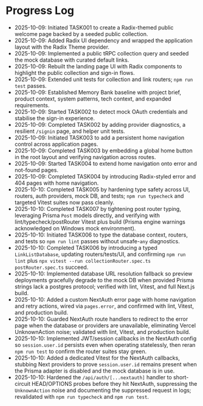 # Progress Log

- 2025-10-09: Initiated TASK001 to create a Radix-themed public welcome page backed by a seeded public collection.
- 2025-10-09: Added Radix UI dependency and wrapped the application layout with the Radix Theme provider.
- 2025-10-09: Implemented a public tRPC collection query and seeded the mock database with curated default links.
- 2025-10-09: Rebuilt the landing page UI with Radix components to highlight the public collection and sign-in flows.
- 2025-10-09: Extended unit tests for collection and link routers; `npm run test` passes.
- 2025-10-09: Established Memory Bank baseline with project brief, product context, system patterns, tech context, and expanded requirements.
- 2025-10-09: Started TASK002 to detect mock OAuth credentials and stabilise the sign-in experience.
- 2025-10-09: Completed TASK002 by adding provider diagnostics, a resilient `/signin` page, and helper unit tests.
- 2025-10-09: Initiated TASK003 to add a persistent home navigation control across application pages.
- 2025-10-09: Completed TASK003 by embedding a global home button in the root layout and verifying navigation across routes.
- 2025-10-09: Started TASK004 to extend home navigation onto error and not-found pages.
- 2025-10-09: Completed TASK004 by introducing Radix-styled error and 404 pages with home navigation.
- 2025-10-10: Completed TASK005 by hardening type safety across UI, routers, auth providers, mock DB, and tests; `npm run typecheck` and targeted Vitest suites now pass cleanly.
- 2025-10-10: Completed TASK007 by tightening post router typing, leveraging Prisma `Post` models directly, and verifying with lint/typecheck/postRouter Vitest plus build (Prisma engine warnings acknowledged on Windows mock environment).
- 2025-10-10: Initiated TASK006 to type the database context, routers, and tests so `npm run lint` passes without unsafe-`any` diagnostics.
- 2025-10-10: Completed TASK006 by introducing a typed `LinkListDatabase`, updating routers/tests/UI, and confirming `npm run lint` plus `npx vitest --run collectionRouter.spec.ts postRouter.spec.ts` succeed.
- 2025-10-10: Implemented database URL resolution fallback so preview deployments gracefully degrade to the mock DB when provided Prisma strings lack a postgres protocol; verified with lint, Vitest, and full Next.js build.
- 2025-10-10: Added a custom NextAuth error page with home navigation and retry actions, wired via `pages.error`, and confirmed with lint, Vitest, and production build.
- 2025-10-10: Guarded NextAuth route handlers to redirect to the error page when the database or providers are unavailable, eliminating Vercel UnknownAction noise; validated with lint, Vitest, and production build.
- 2025-10-10: Implemented JWT/session callbacks in the NextAuth config so `session.user.id` persists even when operating statelessly, then reran `npm run test` to confirm the router suites stay green.
- 2025-10-10: Added a dedicated Vitest for the NextAuth callbacks, stubbing Next providers to prove `session.user.id` remains present when the Prisma adapter is disabled and the mock database is in use.
- 2025-10-10: Hardened the `/api/auth/[...nextauth]` handler to short-circuit HEAD/OPTIONS probes before they hit NextAuth, suppressing the `UnknownAction` noise and documenting the suppressed request in logs; revalidated with `npm run typecheck` and `npm run test`.
